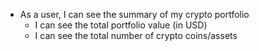 - As a user, I can see the summary of my crypto portfolio
  - I can see the total portfolio value (in USD)
  - I can see the total number of crypto coins/assets
